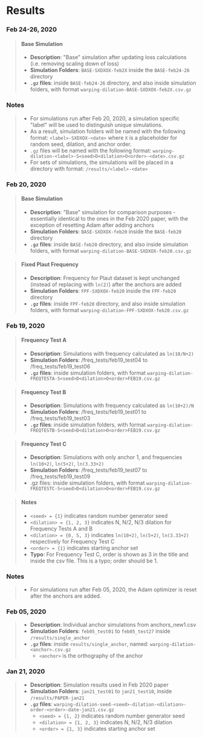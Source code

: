# Results

### Feb 24-26, 2020
>#### Base Simulation
> * **Description**: "Base" simulation after updating loss calculations (i.e. removing scaling down of loss)
> * **Simulation Folders**: `BASE-SXDXOX-feb2X` inside the `BASE-feb24-26` directory
> * **`.gz` files**: inside `BASE-feb24-26` directory, and also inside simulation folders, with format
`warping-dilation-BASE-SXDXOX-feb2X.csv.gz`

### Notes
> * For simulations run after Feb 20, 2020, a simulation specific "label" will be used to distinguish unique simulations.
> * As a result, simulation folders will be named with the following format: `<label>-SXDXOX-<date>` where `X` is a placeholder for random seed, dilation, and anchor order.
> * `.gz` files will be named with the following format:
`warping-dilation-<label>-S<seed>D<dilation>O<order>-<date>.csv.gz`
> * For sets of simulations, the simulations will be placed in a directory with format:
`/results/<label>-<date>`

### Feb 20, 2020
>#### Base Simulation
> * **Description**: "Base" simulation for comparison purposes - essentially identical to the ones in the Feb 2020 paper, with the exception of resetting Adam after adding anchors
> * **Simulation Folders**: `BASE-SXDXOX-feb20` inside the `BASE-feb20` directory
> * **`.gz` files**: inside `BASE-feb20` directory, and also inside simulation folders, with format
`warping-dilation-BASE-SXDXOX-feb20.csv.gz`

>#### Fixed Plaut Frequency
> * **Description**: Frequency for Plaut dataset is kept unchanged (instead of replacing with `ln(2)`) after the anchors are added
> * **Simulation Folders**: `FPF-SXDXOX-feb20` inside the `FPF-feb20` directory
> * **`.gz` files**: inside `FPF-feb20` directory, and also inside simulation folders, with format
`warping-dilation-FPF-SXDXOX-feb20.csv.gz`

### Feb 19, 2020
>#### Frequency Test A
> * **Description**: Simulations with frequency calculated as `ln(10/N+2)`
> * **Simulation Folders**: /freq_tests/feb19_test04 to /freq_tests/feb19_test06
> * **`.gz` files**: inside simulation folders, with format `warping-dilation-FREQTESTA-S<seed>D<dilation>O<order>FEB19.csv.gz`

>#### Frequency Test B
> * **Description**: Simulations with frequency calculated as `ln(10+2)/N`
> * **Simulation Folders**: /freq_tests/feb19_test01 to /freq_tests/feb19_test03
> * **`.gz` files**: inside simulation folders, with format `warping-dilation-FREQTESTB-S<seed>D<dilation>O<order>FEB19.csv.gz`

>#### Frequency Test C
> * **Description**: Simulations with only anchor 1, and frequencies `ln(10+2)`, `ln(5+2)`, `ln(3.33+2)`
> * **Simulation Folders**: /freq_tests/feb19_test07 to /freq_tests/feb19_test09
> * .gz files: inside simulation folders, with format `warping-dilation-FREQTESTC-S<seed>D<dilation>O<order>FEB19.csv.gz`

>#### Notes
>    * `<seed> = {1}` indicates random number generator seed
>    * `<dilation> = {1, 2, 3}` indicates N, N/2, N/3 dilation for Frequency Tests A and B
>    * `<dilation> = {0, 5, 3}` indicates `ln(10+2)`, `ln(5+2)`, `ln(3.33+2)` respectively for Frequency Test C
>    * `<order> = {1}` indicates starting anchor set
>    * **Typo**: For Frequency Test C, order is shown as 3 in the title and inside the csv file. This is a typo; order should be 1.


### Notes
> * For simulations run after Feb 05, 2020, the Adam optimizer is reset after the anchors are added.

### Feb 05, 2020
> * **Description**: Individual anchor simulations from anchors_new1.csv
> * **Simulation Folders**: `feb05_test01` to `feb05_test27` inside `/results/single_anchor`
> * **`.gz` files**: inside `results/single_anchor`, named: `warping-dilation-<anchor>.csv.gz`
>    * `<anchor>` is the orthography of the anchor

### Jan 21, 2020
 > * **Description**: Simulation results used in Feb 2020 paper
 > * **Simulation Folders**: `jan21_test01` to `jan21_test10`, inside `/results/PAPER-jan21`
 > * **`.gz` files**: `warping-dilation-seed-<seed>-dilation-<dilation>-order-<order>-date-jan21.csv.gz`
 >    * `<seed> = {1, 2}` indicates random number generator seed
 >    * `<dilation> = {1, 2, 3}` indicates N, N/2, N/3 dilation
 >    * `<order> = {1, 3}` indicates starting anchor set
     

